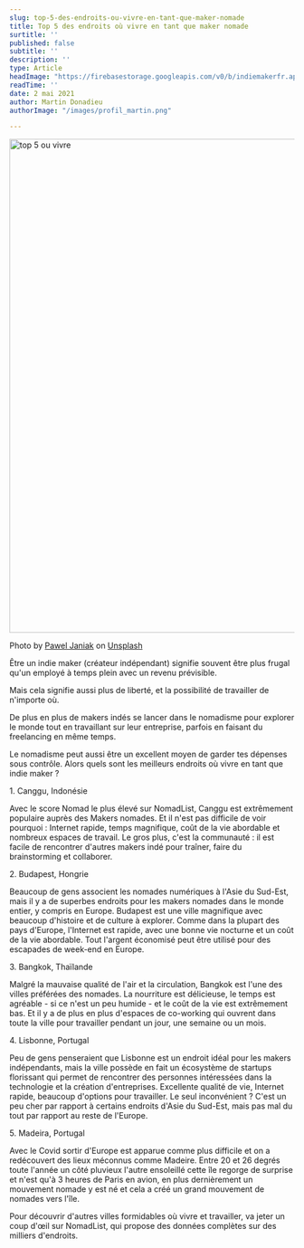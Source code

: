 ```yaml
---
slug: top-5-des-endroits-ou-vivre-en-tant-que-maker-nomade
title: Top 5 des endroits où vivre en tant que maker nomade
surtitle: ''
published: false
subtitle: ''
description: ''
type: Article
headImage: "https://firebasestorage.googleapis.com/v0/b/indiemakerfr.appspot.com/o/static%2Fpawel-janiak-foa_hz1bxii-unsplash.jpg?alt=media&token=7d112536-312a-4392-a31d-b066104c8b09"
readTime: ''
date: 2 mai 2021
author: Martin Donadieu
authorImage: "/images/profil_martin.png"

---
```

<img class="w-full rounded-lg" src="https://firebasestorage.googleapis.com/v0/b/indiemakerfr.appspot.com/o/static%2Fpawel-janiak-foa_hz1bxii-unsplash.jpg?alt=media&token=7d112536-312a-4392-a31d-b066104c8b09" alt="top 5 ou vivre" width="1310" height="873">

<p class="text-xs">Photo by <a href="https://unsplash.com/@pawelj?utm_source=unsplash&utm_medium=referral&utm_content=creditCopyText">Pawel Janiak</a> on <a href="https://unsplash.com/?utm_source=unsplash&utm_medium=referral&utm_content=creditCopyText">Unsplash</a></p>

Être un indie maker (créateur indépendant) signifie souvent être plus frugal qu'un employé à temps plein avec un revenu prévisible.

Mais cela signifie aussi plus de liberté, et la possibilité de travailler de n'importe où.

De plus en plus de makers indés se lancer dans le nomadisme pour explorer le monde tout en travaillant sur leur entreprise, parfois en faisant du freelancing en même temps.

Le nomadisme peut aussi être un excellent moyen de garder tes dépenses sous contrôle. Alors quels sont les meilleurs endroits où vivre en tant que indie maker ?

1\. Canggu, Indonésie

Avec le score Nomad le plus élevé sur NomadList, Canggu est extrêmement populaire auprès des Makers nomades. Et il n'est pas difficile de voir pourquoi : Internet rapide, temps magnifique, coût de la vie abordable et nombreux espaces de travail. Le gros plus, c'est la communauté : il est facile de rencontrer d'autres makers indé pour traîner, faire du brainstorming et collaborer.

2\. Budapest, Hongrie

Beaucoup de gens associent les nomades numériques à l'Asie du Sud-Est, mais il y a de superbes endroits pour les makers nomades dans le monde entier, y compris en Europe. Budapest est une ville magnifique avec beaucoup d'histoire et de culture à explorer. Comme dans la plupart des pays d'Europe, l'Internet est rapide, avec une bonne vie nocturne et un coût de la vie abordable. Tout l'argent économisé peut être utilisé pour des escapades de week-end en Europe.

3\. Bangkok, Thaïlande

Malgré la mauvaise qualité de l'air et la circulation, Bangkok est l'une des villes préférées des nomades. La nourriture est délicieuse, le temps est agréable - si ce n'est un peu humide - et le coût de la vie est extrêmement bas. Et il y a de plus en plus d'espaces de co-working qui ouvrent dans toute la ville pour travailler pendant un jour, une semaine ou un mois.

4\. Lisbonne, Portugal

Peu de gens penseraient que Lisbonne est un endroit idéal pour les makers indépendants, mais la ville possède en fait un écosystème de startups florissant qui permet de rencontrer des personnes intéressées dans la technologie et la création d'entreprises. Excellente qualité de vie, Internet rapide, beaucoup d'options pour travailler. Le seul inconvénient ? C'est un peu cher par rapport à certains endroits d'Asie du Sud-Est, mais pas mal du tout par rapport au reste de l'Europe.

5\. Madeira, Portugal

Avec le Covid sortir d'Europe est apparue comme plus difficile et on a redécouvert des lieux méconnus comme Madeire. Entre 20 et 26 degrés toute l'année un côté pluvieux l'autre ensoleillé cette île regorge de surprise et n'est qu'à 3 heures de Paris en avion, en plus dernièrement un mouvement nomade y est né et cela a créé un grand mouvement de nomades vers l'île.

Pour découvrir d'autres villes formidables où vivre et travailler, va jeter un coup d'œil sur NomadList, qui propose des données complètes sur des milliers d'endroits.

